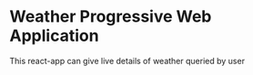 # Weather Progressive Web Application
This react-app can give live details of weather queried by user
